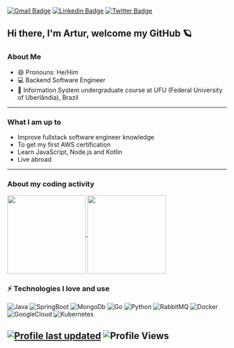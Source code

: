 
[![Gmail Badge](https://img.shields.io/badge/-arturcampos13@gmail.com-c14438?style=flat&logo=Gmail&logoColor=white)](mailto:arturcampos13@gmail.com "Connect via Email")
[![Linkedin Badge](https://img.shields.io/badge/-arturcamposrodrigues-0072b1?style=flat&logo=Linkedin&logoColor=white)](https://www.linkedin.com/in/arturcamposrodrigues/?locale=en_US/ "Connect on LinkedIn")
[![Twitter Badge](https://img.shields.io/badge/-@_artur_campos-00acee?style=flat&logo=Twitter&logoColor=white)](https://twitter.com/intent/follow?screen_name=_artur_campos "Follow on Twitter")

## Hi there, I'm Artur, welcome my GitHub 🪐

### About Me
- 😄 Pronouns: He/Him
- 💻 Backend Software Engineer
- 📖 Information System undergraduate course at UFU (Federal University of Uberlândia), Brazil

---

### What I am up to
- Improve fullstack software engineer knowledge
- To get my first AWS certification
- Learn JavaScript, Node.js and Kotlin
- Live abroad

---

### About my coding activity
<div >
<a href="https://github.com/arturcampos">
  <img height="180em" align="center" src="https://github-readme-stats.vercel.app/api?username=arturcampos&show_icons=true&theme=dark&include_all_commits=true&count_private=true" />
</a>
<a href="https://github.com/arturcampos">
  <img height="180em" align="center" src="https://github-readme-stats.vercel.app/api/top-langs/?username=arturcampos&layout=compact&langs_count=7&theme=dark" />
</a>
</div>

	
### ⚡ Technologies I love and use
  
![Java](https://img.shields.io/badge/Java-darkred?style=flat-square&logo=java)
![SpringBoot](https://img.shields.io/badge/SpringBoot-darkred?style=flat-square&logo=springboot)
![MongoDb](https://img.shields.io/badge/MongoDB-darkred?style=flat-square&logo=mongodb)
![Go](https://img.shields.io/badge/Go-darkblue?style=flat-square&logo=go)
![Python](https://img.shields.io/badge/Python-darkblue?style=flat-square&logo=python)
![RabbitMQ](https://img.shields.io/badge/RabbitMQ-gray?style=flat-square&logo=rabbitmq)
![Docker](https://img.shields.io/badge/Docker-gray?style=flat-square&logo=docker)
![GoogleCloud](https://img.shields.io/badge/GoogleCloud-gray?style=flat-square&logo=googleCloud)
![Kubernetes](https://img.shields.io/badge/Kubernetes-gray?style=flat-square&logo=kubernetes)



[![Profile last updated](https://img.shields.io/github/last-commit/arturcampos/arturcampos/main?label=Last%20updated&style=flat)](https://github.com/arturcampos/arturcampos/commits)
  ![Profile Views](https://komarev.com/ghpvc/?username=arturcampos&color=blue)
  ----

<!--START_SECTION:activity-->
<!--END_SECTION:activity-->

<!--
**arturcampos/arturcampos** is a ✨ _special_ ✨ repository because its `README.md` (this file) appears on your GitHub profile.

Here are some ideas to get you started:

- 🔭 I’m currently working on ...
- 🌱 I’m currently learning ...
- 👯 I’m looking to collaborate on ...
- 🤔 I’m looking for help with ...
- 💬 Ask me about ...
- 📫 How to reach me: ...
 ...
- ⚡ Fun fact: ...
-->


